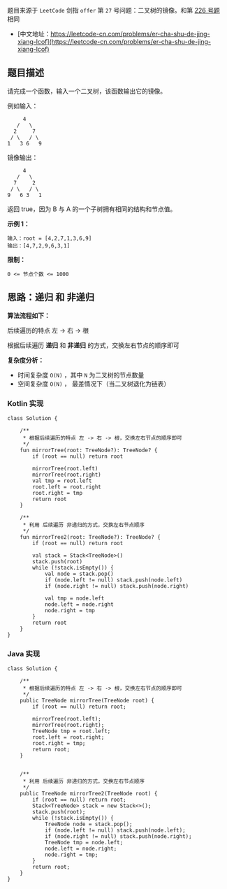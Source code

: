 题目来源于 `LeetCode` 剑指 `offer` 第 `27` 号问题：二叉树的镜像。和第 [226 号题](https://leetcode-cn.com/problems/invert-binary-tree/) 相同

* [中文地址：https://leetcode-cn.com/problems/er-cha-shu-de-jing-xiang-lcof](https://leetcode-cn.com/problems/er-cha-shu-de-jing-xiang-lcof)

## 题目描述

请完成一个函数，输入一个二叉树，该函数输出它的镜像。

例如输入：

```
     4
   /   \
  2     7
 / \   / \
1   3 6   9
```

镜像输出：

```
     4
   /   \
  7     2
 / \   / \
9   6 3   1
```

返回 true，因为 B 与 A 的一个子树拥有相同的结构和节点值。

**示例 1：**

```
输入：root = [4,2,7,1,3,6,9]
输出：[4,7,2,9,6,3,1]
```

**限制：**

```
0 <= 节点个数 <= 1000
```

## 思路：递归 和 非递归

**算法流程如下：**

后续遍历的特点 左 -> 右 -> 根

根据后续遍历 **递归** 和 **非递归** 的方式，交换左右节点的顺序即可

**复杂度分析：**

* 时间复杂度 `O(N)` ，其中 `N` 为二叉树的节点数量
* 空间复杂度 `O(N)` ， 最差情况下（当二叉树退化为链表）

### Kotlin 实现

```
class Solution {

    /**
     * 根据后续遍历的特点 左 -> 右 -> 根，交换左右节点的顺序即可
     */
    fun mirrorTree(root: TreeNode?): TreeNode? {
        if (root == null) return root

        mirrorTree(root.left)
        mirrorTree(root.right)
        val tmp = root.left
        root.left = root.right
        root.right = tmp
        return root
    }

    /**
     * 利用 后续遍历 非递归的方式，交换左右节点顺序
     */
    fun mirrorTree2(root: TreeNode?): TreeNode? {
        if (root == null) return root

        val stack = Stack<TreeNode>()
        stack.push(root)
        while (!stack.isEmpty()) {
            val node = stack.pop()
            if (node.left != null) stack.push(node.left)
            if (node.right != null) stack.push(node.right)

            val tmp = node.left
            node.left = node.right
            node.right = tmp
        }
        return root
    }
}
```

### Java 实现

```
class Solution {

    /**
     * 根据后续遍历的特点 左 -> 右 -> 根，交换左右节点的顺序即可
     */
    public TreeNode mirrorTree(TreeNode root) {
        if (root == null) return root;

        mirrorTree(root.left);
        mirrorTree(root.right);
        TreeNode tmp = root.left;
        root.left = root.right;
        root.right = tmp;
        return root;
    }


    /**
     * 利用 后续遍历 非递归的方式，交换左右节点顺序
     */
    public TreeNode mirrorTree2(TreeNode root) {
        if (root == null) return root;
        Stack<TreeNode> stack = new Stack<>();
        stack.push(root);
        while (!stack.isEmpty()) {
            TreeNode node = stack.pop();
            if (node.left != null) stack.push(node.left);
            if (node.right != null) stack.push(node.right);
            TreeNode tmp = node.left;
            node.left = node.right;
            node.right = tmp;
        }
        return root;
    }
}
```

